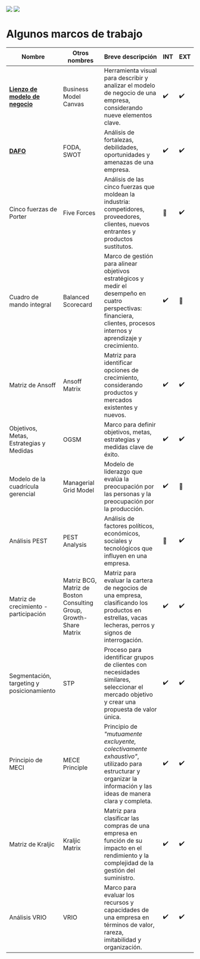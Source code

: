 [![](https://img.shields.io/badge/-Tabla_de_contenidos-000?style=flat&logo=Emlakjet&logoColor=red)](./README.md)
[![](https://img.shields.io/badge/-Inicio%20de%20cap%C3%ADtulo-000?style=flat&logo=Acclaim&logoColor=red)](./t01-00-00-modelosDeNegocioInnovacion.md)

# Algunos marcos de trabajo



Nombre|Otros nombres|Breve descripción|INT|EXT
-|-|-|-|-
**[Lienzo de modelo de negocio](t01-04-lienzoCANVAS.md)**|Business Model Canvas|Herramienta visual para describir y analizar el modelo de negocio de una empresa, considerando nueve elementos clave.|:heavy_check_mark:|:heavy_check_mark:
**[DAFO](t01-05-analisisDAFO.md)**|FODA, SWOT|Análisis de fortalezas, debilidades, oportunidades y amenazas de una empresa.|:heavy_check_mark:|:heavy_check_mark:
Cinco fuerzas de Porter|Five Forces|Análisis de las cinco fuerzas que moldean la industria: competidores, proveedores, clientes, nuevos entrantes y productos sustitutos.|:black_square_button:|:heavy_check_mark:
Cuadro de mando integral|Balanced Scorecard|Marco de gestión para alinear objetivos estratégicos y medir el desempeño en cuatro perspectivas: financiera, clientes, procesos internos y aprendizaje y crecimiento.|:heavy_check_mark:|:black_square_button:
Matriz de Ansoff|Ansoff Matrix|Matriz para identificar opciones de crecimiento, considerando productos y mercados existentes y nuevos.|:heavy_check_mark:|:heavy_check_mark:
Objetivos, Metas, Estrategias y Medidas|OGSM|Marco para definir objetivos, metas, estrategias y medidas clave de éxito.|:heavy_check_mark:|:heavy_check_mark:
Modelo de la cuadrícula gerencial|Managerial Grid Model|Modelo de liderazgo que evalúa la preocupación por las personas y la preocupación por la producción.|:heavy_check_mark:|:black_square_button:
Análisis PEST|PEST Analysis|Análisis de factores políticos, económicos, sociales y tecnológicos que influyen en una empresa.|:black_square_button:|:heavy_check_mark:
Matriz de crecimiento - participación|Matriz BCG, Matriz de Boston Consulting Group, Growth-Share Matrix|Matriz para evaluar la cartera de negocios de una empresa, clasificando los productos en estrellas, vacas lecheras, perros y signos de interrogación.|:heavy_check_mark:|:heavy_check_mark:
Segmentación, targeting y posicionamiento|STP|Proceso para identificar grupos de clientes con necesidades similares, seleccionar el mercado objetivo y crear una propuesta de valor única.|:heavy_check_mark:|:heavy_check_mark:
Principio de MECI|MECE Principle|Principio de *"mutuamente excluyente, colectivamente exhaustivo"*, utilizado para estructurar y organizar la información y las ideas de manera clara y completa.|:heavy_check_mark:|:heavy_check_mark:
Matriz de Kraljic|Kraljic Matrix|Matriz para clasificar las compras de una empresa en función de su impacto en el rendimiento y la complejidad de la gestión del suministro.|:heavy_check_mark:|:heavy_check_mark:
Análisis VRIO|VRIO|Marco para evaluar los recursos y capacidades de una empresa en términos de valor, rareza, imitabilidad y organización.|:heavy_check_mark:|:heavy_check_mark:
